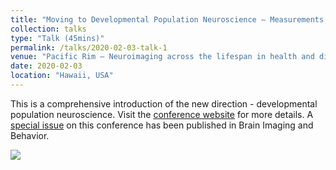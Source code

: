 ```yaml
---
title: "Moving to Developmental Population Neuroscience – Measurements, Cohorts and Theory"
collection: talks
type: "Talk (45mins)"
permalink: /talks/2020-02-03-talk-1
venue: "Pacific Rim – Neuroimaging across the lifespan in health and disease: New Horizons in Human Brain Imaging"
date: 2020-02-03
location: "Hawaii, USA"
---
```


This is a comprehensive introduction of the new direction - developmental population neuroscience. Visit the [conference website](https://www.ini.usc.edu/pacrim) for more details. A [special issue](https://link.springer.com/journal/11682/volumes-and-issues/15-6) on this conference has been published in Brain Imaging and Behavior.

<img src='/images/DPN-2020-1-500x300.png' align="middle"><br/>
